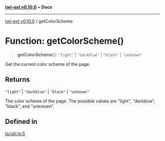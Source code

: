 [**twi-ext v0.10.0**](../README.md) • **Docs**

***

[twi-ext v0.10.0](../README.md) / getColorScheme

# Function: getColorScheme()

> **getColorScheme**(): `"light"` \| `"darkblue"` \| `"black"` \| `"unknown"`

Get the current color scheme of the page.

## Returns

`"light"` \| `"darkblue"` \| `"black"` \| `"unknown"`

The color scheme of the page. The possible values are "light", "darkblue", "black", and "unknown".

## Defined in

[ts/util.ts:5](https://github.com/Robot-Inventor/twi-ext/blob/71f902b95c19fccdef60c81ed4ae95097b7deba8/src/ts/util.ts#L5)
